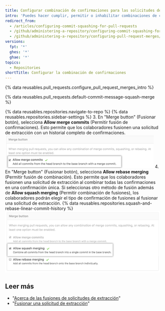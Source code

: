 ```yaml
---
title: Configurar combinación de confirmaciones para las solicitudes de extracción
intro: 'Puedes hacer cumplir, permitir o inhabilitar combinaciones de confirmación para todas las fusiones de las solicitudes de extracción en {% data variables.product.product_location %} en tu repositorio.'
redirect_from:
  - /articles/configuring-commit-squashing-for-pull-requests
  - /github/administering-a-repository/configuring-commit-squashing-for-pull-requests
  - /github/administering-a-repository/configuring-pull-request-merges/configuring-commit-squashing-for-pull-requests
versions:
  fpt: '*'
  ghes: '*'
  ghae: '*'
topics:
  - Repositories
shortTitle: Configurar la combinación de confirmaciones
---
```


{% data reusables.pull_requests.configure_pull_request_merges_intro %}

{% data reusables.pull_requests.default-commit-message-squash-merge %}

{% data reusables.repositories.navigate-to-repo %}
{% data reusables.repositories.sidebar-settings %}
3. En "Merge button" (Fusionar botón), selecciona **Allow merge commits** (Permitir fusión de confirmaciones). Esto permite que los colaboradores fusionen una solicitud de extracción con un historial completo de confirmaciones. ![allow_standard_merge_commits](/assets/images/help/repository/pr-merge-full-commits.png)
4. En "Merge button" (Fusionar botón), selecciona **Allow rebase merging** (Permitir fusión de combinación). Esto permite que los colaboradores fusionen una solicitud de extracción al combinar todas las confirmaciones en una confirmación única. Si seleccionas otro método de fusión además de **Allow squash merging** (Permitir combinación de fusiones), los colaboradores podrán elegir el tipo de confirmación de fusiones al fusionar una solicitud de extracción. {% data reusables.repositories.squash-and-rebase-linear-commit-hisitory %} ![Confirmaciones combinadas de solicitudes de extracción](/assets/images/help/repository/pr-merge-squash.png)

## Leer más

- "[Acerca de las fusiones de solicitudes de extracción](/articles/about-pull-request-merges/)"
- "[Fusionar una solicitud de extracción](/articles/merging-a-pull-request)"
